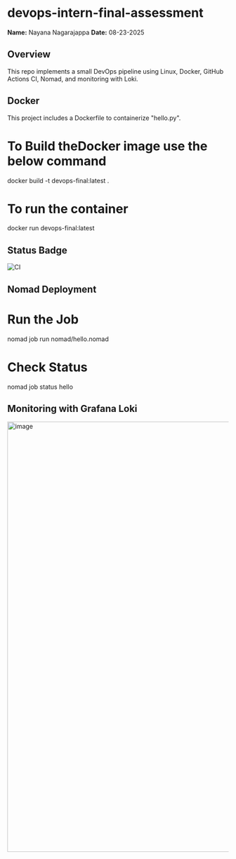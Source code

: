 # devops-intern-final-assessment

**Name:** Nayana Nagarajappa
**Date:** 08-23-2025

## Overview
This repo implements a small DevOps pipeline using Linux, Docker, GitHub Actions CI, Nomad, and monitoring with Loki.


## Docker 
This project includes a Dockerfile to containerize "hello.py".

# To Build theDocker image use the below command 
docker build -t devops-final:latest .

# To run the container 
docker run devops-final:latest


## Status Badge
![CI](https://github.com/NayanaN27/devops-intern-final/actions/workflows/ci.yml/badge.svg)

## Nomad Deployment

# Run the Job
nomad job run nomad/hello.nomad

# Check Status
nomad job status hello

## Monitoring with Grafana Loki
<img width="1898" height="981" alt="image" src="https://github.com/user-attachments/assets/dd35068c-1b2c-4263-a658-5a996305aad0" />
